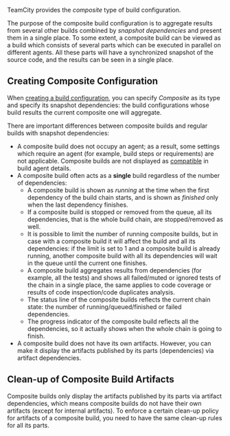 [//]: # (title: Composite Build Configuration)
[//]: # (auxiliary-id: Composite Build Configuration)

TeamCity provides the _composite_ type of build configuration.

The purpose of the composite build configuration is to aggregate results from several other builds combined by _snapshot dependencies_ and present them in a single place. To some extent, a composite build can be viewed as a build which consists of several parts which can be executed in parallel on different agents. All these parts will have a synchronized snapshot of the source code, and the results can be seen in a single place.

## Creating Composite Configuration

When [creating a build configuration](creating-and-editing-build-configurations.md), you can specify _Composite_ as its type and specify its snapshot dependencies: the build configurations whose build results the current composite one will aggregate.

There are important differences between composite builds and regular builds with snapshot dependencies:
* A composite build does not occupy an agent; as a result, some settings which require an agent (for example, build steps or requirements) are not applicable. Composite builds are not displayed as [compatible](viewing-build-agent-details.md#Compatible+Configurations) in build agent details.
* A composite build often acts as a __single__ build regardless of the number of dependencies:
    * A composite build is shown as _running_ at the time when the first dependency of the build chain starts, and is shown as _finished_ only when the last dependency finishes.
    * If a composite build is stopped or removed from the queue, all its dependencies, that is the whole build chain, are stopped/removed as well.
    * It is possible to limit the number of running composite builds, but in case with a composite build it will affect the build and all its dependencies: if the limit is set to 1 and a composite build is already running, another composite build with all its dependencies will wait in the queue until the current one finishes.
    * A composite build aggregates results from dependencies (for example, all the tests) and shows all failed/muted or ignored tests of the chain in a single place, the same applies to code coverage or results of code inspection/code duplicates analysis.
    * The status line of the composite builds reflects the current chain state: the number of running/queued/finished or failed dependencies.
    * The progress indicator of the composite build reflects all the dependencies, so it actually shows when the whole chain is going to finish.
* A composite build does not have its own artifacts. However, you can make it display the artifacts published by its parts (dependencies) via artifact dependencies.

## Clean-up of Composite Build Artifacts

Composite builds only display the artifacts published by its parts via artifact dependencies, which means сomposite builds do not have their own artifacts (except for internal artifacts). To enforce a certain clean-up policy for artifacts of a composite build, you need to have the same clean-up rules for all its parts.
